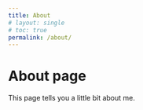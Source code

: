 ```yaml
---
title: About
# layout: single
# toc: true
permalink: /about/
---
```

# About page

This page tells you a little bit about me.
